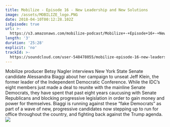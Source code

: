 ```yaml
---
title: Mobilize - Episode 16 - New Leadership and New Solutions
image: /assets/MOBILIZE_logo.PNG
date: 2018-04-10T00:12:28.102Z
isEpisode: true
url: >-
  https://s3.amazonaws.com/mobilize-podcast/Mobilize+-+Episode+16+-+New+Leadership+and+New+Solutions.mp3
length: '3'
duration: '25:28'
explicit: 'no'
trackId: >-
  https://soundcloud.com/user-548478055/mobilize-episode-16-new-leadership-and-new-solutions
---
```

Mobilize producer Betsy Nagler interviews New York State Senate candidate Alessandra Biaggi about her campaign to unseat Jeff Klein, the former leader of the Independent Democratic Conference. While the IDC’s eight members just made a deal to reunite with the mainline Senate Democrats, they have spent that past eight years caucusing with Senate Republicans and blocking progressive legislation in order to gain money and power for themselves. Biaggi is running against these “fake Democrats” as part of a wave of new, progressive candidates now stepping up to run for office throughout the country, and fighting back against the Trump agenda.![](https://ssl.gstatic.com/ui/v1/icons/mail/images/cleardot.gif)

